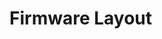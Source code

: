 # Firmware Layout

[//]: # (TODO: Build some site or something that automatically pulls down all firmware variants across all devices, and lists their uboot image format?)
